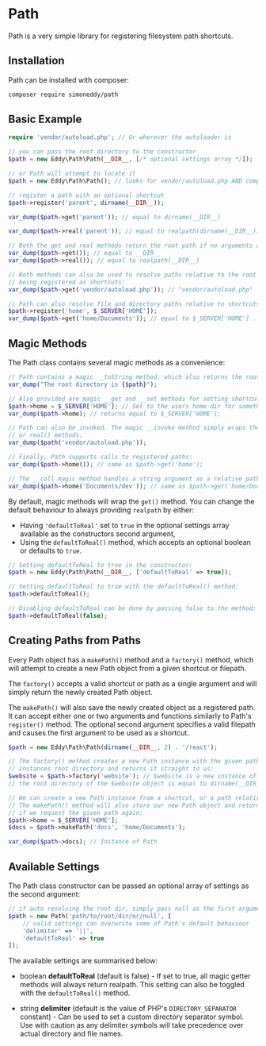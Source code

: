 # Path

Path is a very simple library for registering filesystem path shortcuts.

## Installation

Path can be installed with composer:

```sh
composer require simoneddy/path
```

## Basic Example

```php
require 'vendor/autoload.php'; // Or wherever the autoloader is

// you can pass the root directory to the constructor
$path = new Eddy\Path\Path(__DIR__, [/* optional settings array */]);

// or Path will attempt to locate it
$path = new Eddy\Path\Path(); // looks for vendor/autoload.php AND composer.json

// register a path with an optional shortcut
$path->register('parent', dirname(__DIR__));

var_dump($path->get('parent')); // equal to dirname(__DIR__)

var_dump($path->real('parent')); // equal to realpath(dirname(__DIR__))

// Both the get and real methods return the root path if no arguments are provided.
var_dump($path->get()); // equal to __DIR__
var_dump($path->real()); // equal to realpath(__DIR__)

// Both methods can also be used to resolve paths relative to the root dir, without
// being registered as shortcuts:
var_dump($path->get('vendor/autoload.php')); // "vendor/autoload.php"

// Path can also resolve file and directory paths relative to shortcuts:
$path->register('home', $_SERVER['HOME']);
var_dump($path->get('home/Documents')); // equal to $_SERVER['HOME'] . '/Documents'

```

## Magic Methods

The Path class contains several magic methods as a convenience:

```php
// Path contains a magic __toString method, which also returns the root path.
var_dump("The root directory is {$path}");

// Also provided are magic __get and __set methods for setting shortcuts like properties.
$path->home = $_SERVER['HOME']; // Set to the users home dir for something different.
var_dump($path->home); // returns equal to $_SERVER['HOME'];

// Path can also be invoked. The magic __invoke method simply wraps the get()
// or real() methods.
var_dump($path('vendor/autoload.php'));

// Finally, Path supports calls to registered paths:
var_dump($path->home()); // same as $path->get('home');

// The __call magic method handles a string argument as a relative path:
var_dump($path->home('Documents/dev')); // same as $path->get('home/Documents/dev')
```

By default, magic methods will wrap the `get()` method. You can change the default behaviour to always providing `realpath` by either:

- Having `'defaultToReal'` set to `true` in the optional settings array available as the constructors second argument,
- Using the `defaultToReal()` method, which accepts an optional boolean or defaults to `true`.

```php
// Setting defaultToReal to true in the constructor:
$path = new Eddy\Path\Path(__DIR__, ['defaultToReal' => true]);

// Setting defaultToReal to true with the defaultToReal() method:
$path->defaultToReal();

// Disabling defaultToReal can be done by passing false to the method:
$path->defaultToReal(false);

```

## Creating Paths from Paths

Every Path object has a `makePath()` method and a `factory()` method, which will attempt to create a new Path object from a given shortcut or filepath.

The `factory()` accepts a valid shortcut or path as a single argument and will simply return the newly created Path object.

The `makePath()` will also save the newly created object as a registered path. It can accept either one or two arguments and functions similarly to Path's `register()` method. The optional second argument specifies a valid filepath and causes the first argument to be used as a shortcut.

```php
$path = new Eddy\Path\Path(dirname(__DIR__, 2) . '/react');

// The factory() method creates a new Path instance with the given path as the new
// instances root directory and returns it straight to us:
$website = $path->factory('website'); // $website is a new instance of Path
// the root directory of the $website object is equal to dirname(__DIR__, 2) . '/react/website'

// We can create a new Path instance from a shortcut, or a path relative to a shortcut.
// The makePath() method will also store our new Path object and return it
// if we request the given path again:
$path->home = $_SERVER['HOME'];
$docs = $path->makePath('docs', 'home/Documents');

var_dump($path->docs); // Instance of Path
```

## Available Settings

The Path class constructor can be passed an optional array of settings as the second argument:

```php
// if auto resolving the root dir, simply pass null as the first argument
$path = new Path('path/to/root/dir/or/null', [
    // valid settings can overwrite some of Path's default behaviour
    'delimiter' => '||',
    'defaultToReal' => true
]);
```

The available settings are summarised below:

- boolean __defaultToReal__ (default is false) - If set to true, all magic getter methods will always return realpath. This setting can also be toggled with the `defaultToReal()` method.

- string __delimiter__ (default is the value of PHP's `DIRECTORY_SEPARATOR` constant) - Can be used to set a custom directory separator symbol. Use with caution as any delimiter symbols will take precedence over actual directory and file names.

